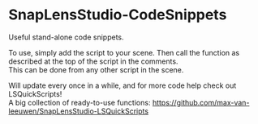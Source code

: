 # SnapLensStudio-CodeSnippets
Useful stand-alone code snippets.

To use, simply add the script to your scene. Then call the function as described at the top of the script in the comments.<br/>
This can be done from any other script in the scene.

Will update every once in a while, and for more code help check out LSQuickScripts!<br/>
A big collection of ready-to-use functions:
https://github.com/max-van-leeuwen/SnapLensStudio-LSQuickScripts
